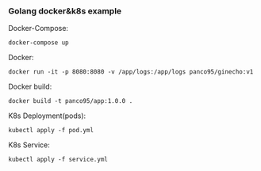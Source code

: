 ### Golang docker&k8s example


Docker-Compose:

```shell
docker-compose up
```

Docker:

```shell
docker run -it -p 8080:8080 -v /app/logs:/app/logs panco95/ginecho:v1
```

Docker build:

```
docker build -t panco95/app:1.0.0 .
```

K8s Deployment(pods):

```shell
kubectl apply -f pod.yml
```

K8s Service:

```shell
kubectl apply -f service.yml
```
